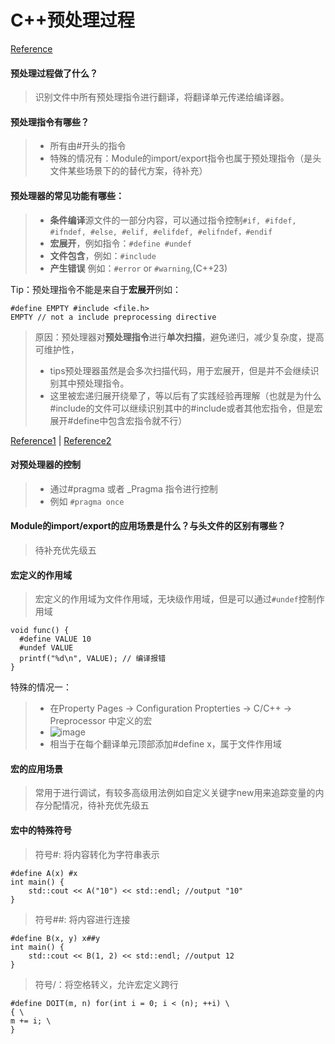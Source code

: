 # C++预处理过程

[Reference](https://en.cppreference.com/w/cpp/preprocessor)

#### 预处理过程做了什么？
> 识别文件中所有预处理指令进行翻译，将翻译单元传递给编译器。

#### 预处理指令有哪些？
> - 所有由#开头的指令
> - 特殊的情况有：Module的import/export指令也属于预处理指令（是头文件某些场景下的的替代方案，待补充）

#### 预处理器的常见功能有哪些：
> - **条件编译**源文件的一部分内容，可以通过指令控制```#if, #ifdef, #ifndef, #else, #elif, #elifdef, #elifndef，#endif``` 
> - **宏展开**，例如指令：```#define #undef```
> - **文件包含**，例如：```#include```
> - **产生错误** 例如：```#error``` or ```#warning```,(C++23)

Tip：预处理指令不能是来自于**宏展开**例如：
```
#define EMPTY #include <file.h> 
EMPTY // not a include preprocessing directive
```
> 原因：预处理器对**预处理指令**进行**单次扫描**，避免递归，减少复杂度，提高可维护性，
> - tips预处理器虽然是会多次扫描代码，用于宏展开，但是并不会继续识别其中预处理指令。
> - 这里被宏递归展开绕晕了，等以后有了实践经验再理解（也就是为什么#include的文件可以继续识别其中的#include或者其他宏指令，但是宏展开#define中包含宏指令就不行）

[Reference1](https://port70.net/~nsz/c/c11/n1570.html#6.10.3.4p3) | [Reference2](https://gcc.gnu.org/onlinedocs/cpp/The-preprocessing-language.html?utm_source=chatgpt.com)


#### 对预处理器的控制
> - 通过#pragma 或者 _Pragma 指令进行控制
> - 例如 ```#pragma once```

#### Module的import/export的应用场景是什么？与头文件的区别有哪些？

> 待补充优先级五

#### 宏定义的作用域

> 宏定义的作用域为文件作用域，无块级作用域，但是可以通过```#undef```控制作用域
```
void func() {
  #define VALUE 10
  #undef VALUE
  printf("%d\n", VALUE); // 编译报错
}
```
特殊的情况一：
> - 在Property Pages -> Configuration Propterties -> C/C++ -> Preprocessor 中定义的宏
> - ![image](https://github.com/user-attachments/assets/0e3e71ea-6d67-43ca-ba03-53eba34c32ff)
> - 相当于在每个翻译单元顶部添加#define x，属于文件作用域

#### 宏的应用场景

> 常用于进行调试，有较多高级用法例如自定义关键字new用来追踪变量的内存分配情况，待补充优先级五

#### 宏中的特殊符号
> 符号#: 将内容转化为字符串表示
```
#define A(x) #x
int main() {
    std::cout << A("10") << std::endl; //output "10"
}
```
> 符号##: 将内容进行连接
```
#define B(x, y) x##y
int main() {
    std::cout << B(1, 2) << std::endl; //output 12
}
```
> 符号/：将空格转义，允许宏定义跨行
```
#define DOIT(m, n) for(int i = 0; i < (n); ++i) \
{ \
m += i; \
}
```



